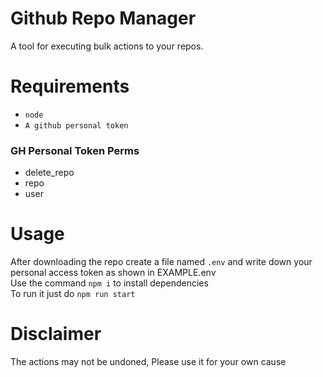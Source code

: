 # Github Repo Manager

A tool for executing bulk actions to your repos.

# Requirements

- `node`
- `A github personal token`

### GH Personal Token Perms
- delete_repo
- repo
- user


# Usage
After downloading the repo create a file named `.env` and write down your personal access token as shown in EXAMPLE.env <br>
Use the command `npm i` to install dependencies <br>
To run it just do `npm run start` <br>

# Disclaimer
The actions may not be undoned, Please use it for your own cause
